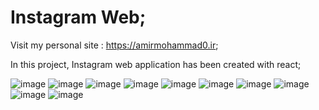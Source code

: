 # Instagram Web;

Visit my personal site : https://amirmohammad0.ir;

In this project, Instagram web application has been created with react;

![image](https://user-images.githubusercontent.com/74311184/160814950-8757166b-926b-49cf-b096-9d152742cce0.png)
![image](https://user-images.githubusercontent.com/74311184/160814932-dbf57965-4e69-4e44-8ba8-3bae8f13b8ac.png)
![image](https://user-images.githubusercontent.com/74311184/160814984-e17262f7-f6a8-4ae8-ba41-5c071fa328c4.png)
![image](https://user-images.githubusercontent.com/74311184/160815004-98f3c38a-16f0-4937-99d4-997621e1e568.png)
![image](https://user-images.githubusercontent.com/74311184/160815028-396556c3-dfa9-4b38-99c1-d138091aa819.png)
![image](https://user-images.githubusercontent.com/74311184/160815207-aef9fed9-d46f-4fe5-b137-8367e06c5487.png)
![image](https://user-images.githubusercontent.com/74311184/160815223-224819e2-4403-44a4-bcb0-a071e57ed376.png)
![image](https://user-images.githubusercontent.com/74311184/160815133-f41cfa66-be3c-45e8-9f99-700a75a1308f.png)
![image](https://user-images.githubusercontent.com/74311184/160815105-63684d7f-d6bd-402a-9c76-80bb3a7ee8f2.png)
![image](https://user-images.githubusercontent.com/74311184/160815082-ec143682-fc02-4c64-83f0-f958958c5ff6.png)
